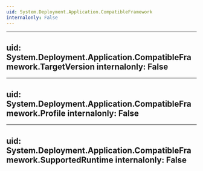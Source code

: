 ```yaml
---
uid: System.Deployment.Application.CompatibleFramework
internalonly: False
---
```


---
uid: System.Deployment.Application.CompatibleFramework.TargetVersion
internalonly: False
---

---
uid: System.Deployment.Application.CompatibleFramework.Profile
internalonly: False
---

---
uid: System.Deployment.Application.CompatibleFramework.SupportedRuntime
internalonly: False
---
